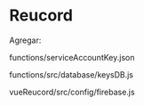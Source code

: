 # Reucord

Agregar:

functions/serviceAccountKey.json

functions/src/database/keysDB.js

vueReucord/src/config/firebase.js

